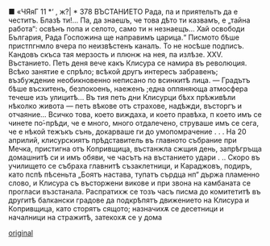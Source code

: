 ﻿■ «ЧЯяГ 11
*‘ , ж?| *
378	ВЪСТАНИЕТО
Рада, па и приятельтъ да е честитъ. Блазѣ ти!... Па, да знаешъ, че това дѣто ти казвамъ, е „тайна работа“: освѣнъ попа и селото, само ти н незнаещъ... Хай освободи България, Рада Госпожина ще направимъ царица.“
Писмото бѣше пристпгнмло вчера по неизвѣстенъ каналъ. То не носѣше подписъ.
Кандовъ скъса тая мерзость и плюнж на нея, па излѣзе.
XXV.
Въстанието.
Петь деня вече какъ Клисура се намира въ революция.
Всѣко занятие е спрѣло; всѣкой другъ интересъ забравенъ; възбуждение необикновенно неписано по всинкитѣ лица. — Градътъ бѣше въсхитенъ, безпокоенъ, наеженъ ;една оппяняюща атмосфера течеше изъ улицитѣ... Въ тия петь дни Клисурци бѣхх прѣживѣли нѣколко живота — петь вѣкове отъ страхове, надѣжди, въсторгъ и отчаяние... Всичко това, което виждаха, и което правѣха, п което имъ се чинете по́-прѣди, че е много, много отдалечено, струваше имъ се сега, че е нѣкой тежъкъ сънь, докарваше ги до умопомрачение . . .
На 20 априлий, клисурскиятъ прѣдставитель въ главното събрание при Мечка, пристигна отъ Копривщица, въстанжла сжщия день, запрѣгръща домашнитѣ си и имъ обяви, че часътъ на въстанието удари . .. Скоро въ училището се събраха главнитѣ съзаклетници, и Караджовъ, подиръ, като пспѣ пѣсеньта „Боятъ настава, тупатъ сърдца нп“ държа пламенно слово, и Клисура съ въсторжени викове и при звона на камбаната се прогласи възстанала. Распратихж се тозъ часъ писма до комитетитѣ въ другитѣ балкански градове да подкрѣпятъ движението на Клисура и Копривщица, като сторятъ сящото; назначихѫ се десетници и началници на стражитѣ, затекохѫ се у дома

[original](images/421.jpg)